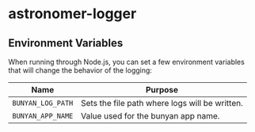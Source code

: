 # astronomer-logger

## Environment Variables

  When running through Node.js, you can set a few environment variables that will
  change the behavior of the logging:

| Name      | Purpose                                         |
|-----------|-------------------------------------------------|
| `BUNYAN_LOG_PATH`   | Sets the file path where logs will be written. |
| `BUNYAN_APP_NAME`| Value used for the bunyan app name. |
